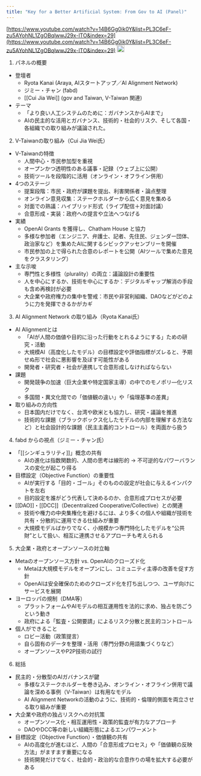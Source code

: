 ```yaml
---
title: "Key for a Better Artificial System: From Gov to AI (Panel)"
---
```


[https://www.youtube.com/watch?v=14B6Gg0ik0Y&list=PL3C6eF-zu5AYohNL1ZgOBqlwwJ29x-lTO&index=29](https://www.youtube.com/watch?v=14B6Gg0ik0Y&list=PL3C6eF-zu5AYohNL1ZgOBqlwwJ29x-lTO&index=29)
<img src='https://scrapbox.io/api/pages/nishio/o1 Pro/icon' alt='o1 Pro.icon' height="19.5"/>
1. パネルの概要
- 登壇者
    - Ryota Kanai (Araya, AIスタートアップ／AI Alignment Network)
    - ジミー・チャン (fabd)
    - [[Cui Jia Wei]] (gov and Taiwan, V-Taiwan 関連)
- テーマ
    - 「より良い人工システムのために：ガバナンスからAIまで」
    - AIの民主的な活用とガバナンス、技術的・社会的リスク、そして各国・各組織での取り組みが議論された。

2. V-Taiwanの取り組み（Cui Jia Wei氏）
- V-Taiwanの特徴
    - 人間中心・市民参加型を重視
    - オープンかつ透明性のある議事・記録（ウェブ上に公開）
    - 技術ツールを段階的に活用（オンライン・オフライン併用）
- 4つのステージ
    - 提案段階：市民・政府が課題を提出、利害関係者・論点整理
    - オンライン意見収集：ステークホルダーから広く意見を集める
    - 対面での熟議：ハイブリッド形式（ライブ配信＋対面討議）
    - 合意形成・実装：政府への提言や立法へつなげる
- 実績
    - OpenAI Grants を獲得し、Chatham House と協力
    - 多様な参加者（エンジニア、弁護士、記者、先住民、ジェンダー団体、政治家など）を集めたAIに関するシビックアッセンブリーを開催
    - 市民参加の上で得られた合意のレポートを公開（AIツールで集めた意見をクラスタリング）
- 主な示唆
    - 専門性と多様性（plurality）の両立：議論設計の重要性
    - 人を中心にするか、技術を中心にするか：デジタルギャップ解消の手段も含め再検討が必要
    - 大企業や政府権力の集中を警戒：市民や非営利組織、DAOなどがどのように力を発揮できるかがカギ

3. AI Alignment Network の取り組み（Ryota Kanai氏）
- AI Alignmentとは
    - 「AIが人間の価値や目的に沿った行動をとれるようにする」ための研究・活動
    - 大規模AI（高度化したモデル）の目標設定や評価指標がズレると、予期せぬ形で社会に悪影響を及ぼす可能性がある
    - 開発者・研究者・社会が連携して合意形成しなければならない
- 課題
    - 開発競争の加速（巨大企業や特定国家主導）の中でのモノポリ―化リスク
    - 多国間・異文化間での「価値観の違い」や「倫理基準の差異」
- 取り組みの方向性
    - 日本国内だけでなく、台湾や欧米とも協力し、研究・議論を推進
    - 技術的な課題（ブラックボックス化したモデルの内部を理解する方法など）と社会設計的な課題（民主主義的コントロール）を両面から扱う

4. fabd からの視点（ジミー・チャン氏）
- 「[[シンギュラリティ]]」概念の共有
    - AIの進化は指数関数的、人間の思考は線形的 → 不可逆的なパワーバランスの変化が起こり得る
- 目標設定（Objective Function）の重要性
    - AIが実行する「目的・ゴール」そのものの設定が社会に与えるインパクトを左右
    - 目的設定を誰がどう代表して決めるのか、合意形成プロセスが必要
- [[DAO]]・[[DCC]]（Decentralized Cooperative/Collective）との関連
    - 技術や権力の中央集権化を避けるには、より多くの個人や組織が技術を共有・分散的に運用できる仕組みが重要
    - 大規模モデルばかりでなく、小規模かつ専門特化したモデルを“公共財”として扱い、相互に連携させるアプローチも考えられる

5. 大企業・政府とオープンソースの対立軸
- Metaのオープンソース方針 vs. OpenAIのクローズド化
    - Metaは大規模モデルをオープンにし、コミュニティ主導の改善を促す方針
    - OpenAIは安全確保のためのクローズド化を打ち出しつつ、ユーザ向けにサービスを展開
- ヨーロッパの規制（DMA等）
    - プラットフォームやAIモデルの相互運用性を法的に求め、独占を防ごうという動き
    - 政府による「監査・公開要請」によるリスク分散と民主的コントロール
- 個人ができること
    - ロビー活動（政策提言）
    - 自ら固有のデータを整理・活用（専門分野の用語集づくりなど）
    - オープンソースやP2P技術の試行

6. 総括
- 民主的・分散型のAIガバナンスが鍵
    - 多様なステークホルダーを巻き込み、オンライン・オフライン併用で議論を深める事例（V-Taiwan）は有用なモデル
    - AI Alignment Networkの活動のように、技術的・倫理的側面を両立させる取り組みが重要
- 大企業や政府の独占リスクへの対抗策
    - オープンソース化・相互運用性・政策的監査が有力なアプローチ
    - DAOやDCC等の新しい組織形態によるエンパワーメント
- 目標設定（Objective Function）・価値観の共有
    - AIの高度化が進むほど、人間の「合意形成プロセス」や「価値観の反映方法」がますます重要になる
    - 技術開発だけでなく、社会的・政治的な合意作りの場を拡大する必要がある